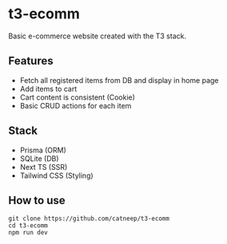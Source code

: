 # t3-ecomm

Basic e-commerce website created with the T3 stack.

## Features

- Fetch all registered items from DB and display in home page
- Add items to cart
- Cart content is consistent (Cookie)
- Basic CRUD actions for each item

## Stack

- Prisma (ORM)
- SQLite (DB)
- Next TS (SSR)
- Tailwind CSS (Styling)

## How to use

    git clone https://github.com/catneep/t3-ecomm
    cd t3-ecomm
    npm run dev
